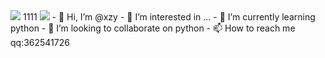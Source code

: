 <img src='https://i.niupic.com/images/2021/11/06/9FO4.jpg' />
1111
<img src="file:///C:\Users\36254\Desktop\blog1\source\images\text.jpg" />
- 👋 Hi, I’m @xzy
- 👀 I’m interested in ...
- 🌱 I’m currently learning python
- 💞️ I’m looking to collaborate on python
- 📫 How to reach me qq:362541726


